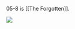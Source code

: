 05-8 is [[The Forgotten]].

![](https://lh7-rt.googleusercontent.com/docsz/AD_4nXfhsWFkkWq5B9k3DawefXLHwO-kDUpZSr5QPO0NdUkB5HEp2hzi4bzNMJXyGQkroKKH-zRqlyMX1ReHHbWfw6U93BY2q0mdCY4fT_EDOfANPR29nKH7yX6amaFQlgAXQcuPOXDppQ?key=HTVvLcrivTjdS6m3K7nnecnF)

